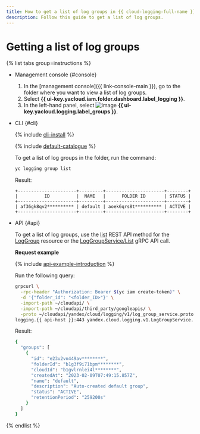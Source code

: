 ```yaml
---
title: How to get a list of log groups in {{ cloud-logging-full-name }}
description: Follow this guide to get a list of log groups.
---
```


# Getting a list of log groups

{% list tabs group=instructions %}

- Management console {#console}

    1. In the [management console]({{ link-console-main }}), go to the folder where you want to view a list of log groups.
    1. Select **{{ ui-key.yacloud.iam.folder.dashboard.label_logging }}**.
    1. In the left-hand panel, select ![image](../../_assets/console-icons/tray.svg) **{{ ui-key.yacloud.logging.label_groups }}**.

- CLI {#cli}

    {% include [cli-install](../../_includes/cli-install.md) %}

    {% include [default-catalogue](../../_includes/default-catalogue.md) %}

    To get a list of log groups in the folder, run the command:

    ```bash
    yc logging group list
    ```

    Result:

    ```text
    +----------------------+---------+----------------------+--------+
    |          ID          |  NAME   |      FOLDER ID       | STATUS |
    +----------------------+---------+----------------------+--------+
    | af36gk8qv2********** | default | aoek6qrs8t********** | ACTIVE |
    +----------------------+---------+----------------------+--------+
    ```

- API {#api}

  To get a list of log groups, use the [list](../api-ref/LogGroup/list.md) REST API method for the [LogGroup](../api-ref/LogGroup/index.md) resource or the [LogGroupService/List](../api-ref/grpc/LogGroup/list.md) gRPC API call.

  **Request example**

  {% include [api-example-introduction](../../_includes/logging/api-example-introduction.md) %}

  Run the following query:

  ```bash
  grpcurl \
    -rpc-header "Authorization: Bearer $(yc iam create-token)" \
    -d '{"folder_id": "<folder_ID>"}' \
    -import-path ~/cloudapi/ \
    -import-path ~/cloudapi/third_party/googleapis/ \
    -proto ~/cloudapi/yandex/cloud/logging/v1/log_group_service.proto \
  logging.{{ api-host }}:443 yandex.cloud.logging.v1.LogGroupService.List
  ```

  Result:

  ```bash
  {
    "groups": [
      {
        "id": "e23u2vn449av********",
        "folderId": "b1g3f9i71bpm********",
        "cloudId": "b1gvlrnlei4l********",
        "createdAt": "2023-02-09T07:49:15.857Z",
        "name": "default",
        "description": "Auto-created default group",
        "status": "ACTIVE",
        "retentionPeriod": "259200s"
      }
    ]
  }
  ```

{% endlist %}